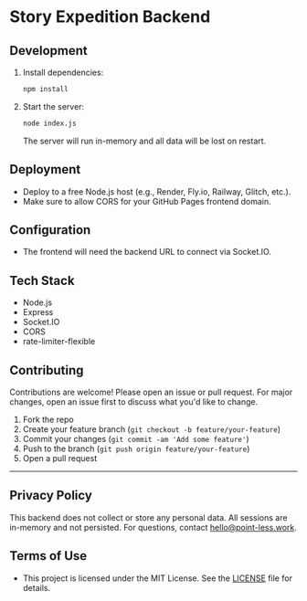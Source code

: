 # Story Expedition Backend

## Development

1. Install dependencies:
   ```sh
   npm install
   ```
2. Start the server:
   ```sh
   node index.js
   ```
   The server will run in-memory and all data will be lost on restart.

## Deployment

- Deploy to a free Node.js host (e.g., Render, Fly.io, Railway, Glitch, etc.).
- Make sure to allow CORS for your GitHub Pages frontend domain.

## Configuration

- The frontend will need the backend URL to connect via Socket.IO. 

## Tech Stack

- Node.js
- Express
- Socket.IO
- CORS
- rate-limiter-flexible

## Contributing

Contributions are welcome! Please open an issue or pull request. For major changes, open an issue first to discuss what you'd like to change.

1. Fork the repo
2. Create your feature branch (`git checkout -b feature/your-feature`)
3. Commit your changes (`git commit -am 'Add some feature'`)
4. Push to the branch (`git push origin feature/your-feature`)
5. Open a pull request

---

## Privacy Policy

This backend does not collect or store any personal data. All sessions are in-memory and not persisted. For questions, contact [hello@point-less.work](mailto:hello@point-less.work).

## Terms of Use

- This project is licensed under the MIT License. See the [LICENSE](../LICENSE) file for details. 